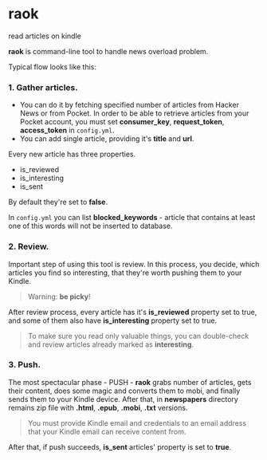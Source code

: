# raok

read articles on kindle

**raok** is command-line tool to handle news overload problem.

Typical flow looks like this:

### 1. Gather articles.

* You can do it by fetching specified number of articles from Hacker News or from Pocket. In order to be able to retrieve articles from your Pocket account, you must set **consumer_key**, **request_token**, **access_token** in `config.yml`.
* You can add single article, providing it's **title** and **url**.

Every new article has three properties.

* is_reviewed
* is_interesting
* is_sent

By default they're set to **false**.

In `config.yml` you can list **blocked_keywords** - article that contains at least one of this words will not be inserted to database.

### 2. Review.

Important step of using this tool is review. In this process, you decide, which articles you find so interesting, that they're worth pushing them to your Kindle.

> Warning: **be picky**!

After review process, every article has it's **is_reviewed** property set to true, and some of them also have **is_interesting** property set to true.

> To make sure you read only valuable things, you can double-check and review articles already marked as **interesting**.

### 3. Push.

The most spectacular phase - PUSH - **raok** grabs number of articles, gets their content, does some magic and converts them to mobi, and finally sends them to your Kindle device. After that, in **newspapers** directory remains zip file with **.html**, **.epub**, **.mobi**, **.txt** versions.

> You must provide Kindle email and credentials to an email address that your Kindle email can receive content from.

After that, if push succeeds, **is_sent** articles' property is set to **true**.
